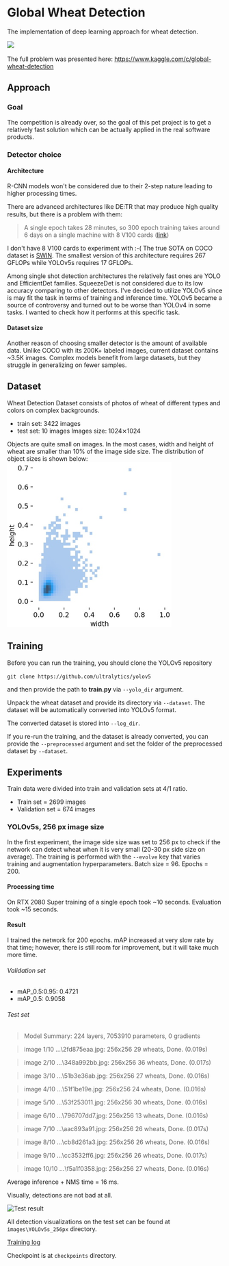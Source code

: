 # Global Wheat Detection
The implementation of deep learning approach for wheat detection.

![](https://storage.googleapis.com/kaggle-competitions/kaggle/19989/logos/header.png?t=2020-04-20-18-13-31)

The full problem was presented here:
https://www.kaggle.com/c/global-wheat-detection

## Approach
### Goal
The competition is already over, so the goal of this pet project is to 
get a relatively fast solution which can be actually applied in the real
software products.

### Detector choice
#### Architecture
R-CNN models won't be considered due to their 
2-step nature leading to higher processing times.

There are advanced architectures like DE⫶TR that may produce high quality
results, but there is a problem with them:
> A single epoch takes 28 minutes, so 300 epoch training takes around 6 days on a single machine with 8 V100 cards
> ([link](https://github.com/facebookresearch/detr))

I don't have 8 V100 cards to experiment with :-( The true SOTA on COCO
dataset is [SWIN](https://github.com/microsoft/Swin-Transformer). The smallest
version of this architecture requires 267 GFLOPs while YOLOv5s requires 17 GFLOPs.

Among single shot detection architectures the relatively fast ones are
YOLO and EfficientDet families. SqueezeDet is not considered due to its low 
accuracy comparing to other detectors.
I've decided to utilize YOLOv5 since is may fit the task in terms of
training and inference time. YOLOv5 became a source of controversy and turned out to be
worse than YOLOv4 in some tasks. I wanted to check how it performs at this
specific task.

#### Dataset size
Another reason of choosing smaller detector is the amount of available data. Unlike COCO with its 200K+
labeled images, current dataset contains ~3.5K images. Complex models
benefit from large datasets, but they struggle in generalizing on fewer samples.


## Dataset
Wheat Detection Dataset consists of photos of wheat of different types
and colors on complex backgrounds.
- train set: 3422 images
- test set: 10 images
Images size: 1024⨯1024
  
Objects are quite small on images. In the most cases, width and height
of wheat are smaller than 10% of the image side size. The distribution
of object sizes is shown below:
![Object sizes](./images/gt_size_distribution.jpg)

## Training
Before you can run the training, you should clone the YOLOv5 repository

```git clone https://github.com/ultralytics/yolov5```

and then provide the path to **train.py** via ```--yolo_dir``` argument.

Unpack the wheat dataset and provide its directory via ```--dataset```.
The dataset will be automatically converted into YOLOv5 format.

The converted dataset is stored into ```--log_dir```.

If you re-run the training, and the dataset is already converted, you can
provide the ```--preprocessed``` argument and set the folder of the
preprocessed dataset by ```--dataset```.


## Experiments
Train data were divided into train and validation sets at 4/1 ratio.
- Train set = 2699 images
- Validation set = 674 images


### YOLOv5s, 256 px image size
In the first experiment, the image side size was set to 256 px to check
if the network can detect wheat when it is very small
(20-30 px side size on average).
The training is performed with the ```--evolve``` key that varies
training and augmentation hyperparameters.
Batch size = 96. Epochs = 200.

#### Processing time
On RTX 2080 Super training of a single epoch took ~10 seconds.
Evaluation took ~15 seconds.

#### Result
I trained the network for 200 epochs. mAP increased at very slow rate by that time;
however, there is still room for improvement, but it will take much more time.

###### Validation set

- mAP_0.5:0.95: 0.4721
- mAP_0.5: 0.9058

###### Test set
> Model Summary: 224 layers, 7053910 parameters, 0 gradients

>image 1/10 ...\2fd875eaa.jpg: 256x256 29 wheats, Done. (0.019s)

>image 2/10 ...\348a992bb.jpg: 256x256 36 wheats, Done. (0.017s)

>image 3/10 ...\51b3e36ab.jpg: 256x256 27 wheats, Done. (0.016s)

>image 4/10 ...\51f1be19e.jpg: 256x256 24 wheats, Done. (0.016s)

>image 5/10 ...\53f253011.jpg: 256x256 30 wheats, Done. (0.016s)

>image 6/10 ...\796707dd7.jpg: 256x256 13 wheats, Done. (0.016s)

>image 7/10 ...\aac893a91.jpg: 256x256 26 wheats, Done. (0.017s)

>image 8/10 ...\cb8d261a3.jpg: 256x256 26 wheats, Done. (0.016s)

>image 9/10 ...\cc3532ff6.jpg: 256x256 26 wheats, Done. (0.017s)

>image 10/10 ...\f5a1f0358.jpg: 256x256 27 wheats, Done. (0.016s)

Average inference + NMS time = 16 ms.

Visually, detections are not bad at all.

![Test result](./images/YOLOv5s_256px/2fd875eaa_256px.jpg)

All detection visualizations on the test set can be found at ```images\YOLOv5s_256px``` directory.

[Training log](https://wandb.ai/filonenkoa/yolov5s_wheat/reports/GlobalWheatDetection_256px--Vmlldzo3NjIzMzc?accessToken=41i9q2mq4llx4wgyy2byv1eaibtj4a2i8iota5tryoxn6sjhdm4hzajkb4uic9fa)

Checkpoint is at ```checkpoints``` directory.